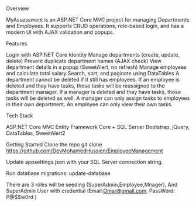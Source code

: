 Overview

MyAssessment is an ASP.NET Core MVC project for managing Departments and Employees.
It supports CRUD operations, role-based login, and has a modern UI with AJAX validation and popups.

Features

Login with ASP.NET Core Identity
Manage departments (create, update, delete)
Prevent duplicate department names (AJAX check)
View department details in a popup (SweetAlert, no refresh)
Manage employees and calculate total salary
Search, sort, and paginate using DataTables
A department cannot be deleted if it still has employees.
If an employee is deleted and they have tasks, those tasks will be reassigned to the department manager.
If a manager is deleted and they have tasks, those tasks will be deleted as well.
A manager can only assign tasks to employees in their own department.
An employee can only view their own tasks.

Tech Stack

ASP.NET Core MVC
Entity Framework Core + SQL Server
Bootstrap, jQuery, DataTables, SweetAlert2

Getting Started
Clone the repo
git clone https://github.com/DevMohamedHussien/EmployeeManagement

Update appsettings.json with your SQL Server connection string.

Run database migrations:
update-database

There are 3 roles will be seeding (SuperAdmin,Employee,Mnager),
And SuperAdmin User with credential (Email:Omar@gmail.com, PassWord: P@$$w0rd  )

